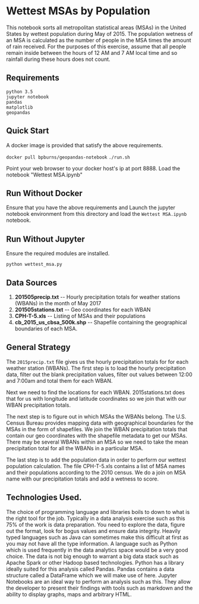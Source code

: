 Wettest MSAs by Population
=====================
This notebook sorts all metropolitan statistical areas (MSAs) in the United States by wettest population during May of 2015.  The population wetness of an MSA is calculated as the number of people in the MSA times the amount of rain received.  For the purposes of this exercise, assume that all people remain inside between the hours of 12 AM and 7 AM local time and so rainfall during these hours does not count.

## Requirements

```
python 3.5 
jupyter notebook
pandas
matplotlib
geopandas
```

## Quick Start
A docker image is provided that satisfy the above requirements.

`docker pull bpburns/geopandas-notebook`
`./run.sh`

Point your web browser to your docker host's ip at port 8888.  Load the notebook "Wettest MSA.ipynb"

## Run Without Docker

Ensure that you have the above requirements and Launch the jupyter notebook environment from this directory and load the ```Wettest MSA.ipynb``` notebook.

## Run Without Jupyter

Ensure the required modules are installed.

`python wettest_msa.py`


## Data Sources
1. <b>201505precip.txt</b> -- Hourly precipitation totals for weather stations (WBANs) in the month of May 2017  
2. <b>201505stations.txt</b> -- Geo coordinates for each WBAN
3. <b>CPH-T-5.xls</b> -- Listing of MSAs and their populations
4. <b>cb_2015_us_cbsa_500k.shp</b> -- Shapefile containing the geographical boundaries of each MSA.
   
## General Strategy
The ```2015precip.txt``` file gives us the hourly precipitation totals for for each weather station (WBANs). The first step is to load the hourly precipitation data, filter out the blank precipitation values, filter out values between 12:00 and 7:00am and total them for each WBAN.

Next we need to find the locations for each WBAN. 2015stations.txt does that for us with longitude and latitude coordinates so we join that with our WBAN precipitation totals.

The next step is to figure out in which MSAs the WBANs belong. The U.S. Census Bureau provides mapping data with geographical boundaries for the MSAs in the form of shapefiles. We join the WBAN precipitation totals that contain our geo coordinates with the shapefile metadata to get our MSAs. There may be several WBANs within an MSA so we need to take the mean precipitation total for all the WBANs in a particular MSA.

The last step is to add the population data in order to perform our wettest population calculation. The file CPH-T-5.xls contains a list of MSA names and their populations according to the 2010 census. We do a join on MSA name with our precipitation totals and add a wetness to score.

## Technologies Used.
The choice of programming language and libraries boils to down to what is the right tool for the job. Typically in a data analysis exercise such as this 75% of the work is data preparation. You need to explore the data, figure out the format, look for bogus values and ensure data integrity. Heavily typed languages such as Java can sometimes make this difficult at first as you may not have all the type information. A language such as Python which is used frequently in the data analytics space would be a very good choice.
The data is not big enough to warrant a big data stack such as Apache Spark or other Hadoop based technologies. Python has a library ideally suited for this analysis called Pandas. Pandas contains a data structure called a DataFrame which we will make use of here.
Jupyter Notebooks are an ideal way to perform an analysis such as this. They allow the developer to present their findings with tools such as markdown and the ability to display graphs, maps and arbitrary HTML.

